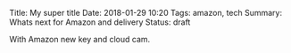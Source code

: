 Title: My super title
Date: 2018-01-29 10:20
Tags: amazon, tech
Summary: Whats next for Amazon and delivery
Status: draft

With Amazon new key and cloud cam.
